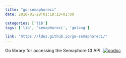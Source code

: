```yaml
---
title: "go-semaphoreci"
date: 2018-01-28T01:18:13+01:00

categories: ['lib']
tags: ['lib', 'semaphoreci', 'golang']

link: "https://ldez.github.io/go-semaphoreci/"
---
```

Go library for accessing the Semaphore CI API. [![godoc](https://godoc.org/github.com/ldez/go-semaphoreci?status.svg)](https://godoc.org/github.com/ldez/go-semaphoreci)

<!--more-->
